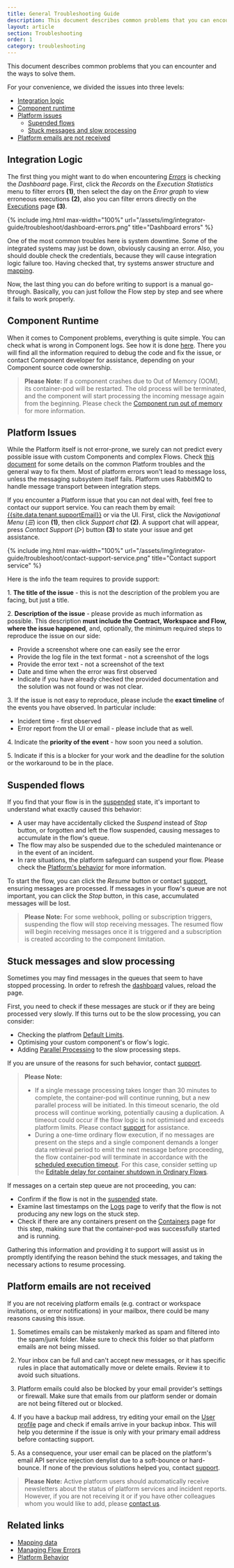 ```yaml
---
title: General Troubleshooting Guide
description: This document describes common problems that you can encounter and the ways to solve them.
layout: article
section: Troubleshooting
order: 1
category: troubleshooting
---
```


This document describes common problems that you can encounter and the ways to solve them.

For your convenience, we divided the issues into three levels:

* [Integration logic](#integration-logic)
* [Component runtime](#component-runtime)
* [Platform issues](#platform-issues)
   * [Supended flows](#suspended-flows)
   * [Stuck messages and slow processing](#stuck-messages-and-slow-processing)
* [Platform emails are not received](#platform-emails-are-not-received)

## Integration Logic

The first thing you might want to do when encountering *[Errors](/developers/error-retry)* is checking the *Dashboard* page. First, click the *Records* on the *Execution Statistics* menu to filter errors **(1)**, then select the day on the *Error graph* to view erroneous executions **(2)**, also you can filter errors directly on the [Executions](executions) page **(3)**.

{% include img.html max-width="100%" url="/assets/img/integrator-guide/troubleshoot/dashboard-errors.png" title="Dashboard errors" %}

One of the most common troubles here is system downtime. Some of the integrated systems may just be down, obviously causing an error. Also, you should double check the credentials, because they will cause integration logic failure too. Having checked that, try systems answer structure and [mapping](mapping-data).

Now, the last thing you can do before writing to support is a manual go-through. Basically, you can just follow the Flow step by step and see where it fails to work properly.

## Component Runtime

When it comes to Component problems, everything is quite simple. You can check what is wrong in Component logs. See how it is done [here](managing-flow-errors). There you will find all the information required to debug the code and fix the issue, or contact Component developer for assistance, depending on your Component source code ownership.

> **Please Note:** If a component crashes due to Out of Memory (OOM), its container-pod will be restarted. The old process will be terminated, and the component will start processing the incoming message again from the beginning. Please check the [Component run out of memory](/guides/platform-behavior.html#component-run-out-of-memory) for more information.

## Platform Issues

While the Platform itself is not error-prone, we surely can not predict every possible issue with custom Components and complex Flows. Check [this document](platform-behavior) for some details on the common Platform troubles and the general way to fix them.
Most of platform errors won't lead to message loss, unless the messaging subsystem itself fails. Platform uses RabbitMQ to handle message transport between integration steps.

If you encounter a Platform issue that you can not deal with, feel free to
contact our support service. You can reach them by email: [{{site.data.tenant.supportEmail}}](mailto:{{site.data.tenant.supportEmail}}) or via the UI. First, click the *Navigational Menu* (*☰*) icon **(1)**, then click *Support chat* **(2)**. A support chat will appear, press *Contact Support* (*▻*) button **(3)** to state your issue and get assistance.

{% include img.html max-width="100%" url="/assets/img/integrator-guide/troubleshoot/contact-support-service.png" title="Contact support service" %}

Here is the info the team requires to provide support:

1\. **The title of the issue** - this is not the description of the problem you are facing, but just a title.

2\. **Description of the issue** - please provide as much information as possible. This description **must include the Contract, Workspace and Flow, where the issue happened**, and, optionally, the minimum required steps to reproduce the issue on our side:
- Provide a screenshot where one can easily see the error
- Provide the log file in the text format - not a screenshot of the logs
- Provide the error text - not a screenshot of the text
- Date and time when the error was first observed
- Indicate if you have already checked the provided documentation and the solution was not found or was not clear.

3\. If the issue is not easy to reproduce, please include the **exact timeline** of the events you have observed. In particular include:
- Incident time - first observed
- Error report from the UI or email - please include that as well.

4\. Indicate the **priority of the event** - how soon you need a solution.

5\. Indicate if this is a blocker for your work and the deadline for the solution or the workaround to be in the place.

## Suspended flows

If you find that your flow is in the [suspended](/getting-started/integration-flow.html#flow-states) state, it's important to understand what exactly caused this behavior:
- A user may have accidentally clicked the *Suspend* instead of *Stop* button, or forgotten and left the flow suspended, causing messages to accumulate in the flow's queue.
- The flow may also be suspended due to the scheduled maintenance or in the event of an incident. 
- In rare situations, the platform safeguard can suspend your flow. Please check the [Platform's behavior](/guides/platform-behavior.html#flow-suspension) for more information.

To start the flow, you can click the *Resume* button or contact [support](mailto:{{site.data.tenant.supportEmail}}), ensuring messages are processed. If messages in your flow's queue are not important, you can click the *Stop* button, in this case, accumulated messages will be lost.

> **Please Note:** For some webhook, polling or subscription triggers, suspending the flow will stop receiving messages. The resumed flow will begin receiving messages once it is triggered and a subscription is created according to the component limitation.

## Stuck messages and slow processing

Sometimes you may find messages in the queues that seem to have stopped processing. In order to refresh the [dashboard](/assets/img/integrator-guide/troubleshoot/dashboard-errors.png) values, reload the page. 

First, you need to check if these messages are stuck or if they are being processed very slowly. If this turns out to be the slow processing, you can consider:

- Checking the platfrom [Default Limits](/guides/platform-behavior.html#default-limits). 
- Optimising your custom component's or flow's logic.
- Adding [Parallel Processing](/guides/managing-flows.html#parallel-processing) to the slow processing steps. 

If you are unsure of the reasons for such behavior, contact [support](mailto:{{site.data.tenant.supportEmail}}).

> **Please Note:** 
> * If a single message processing takes longer than 30 minutes to complete, the container-pod will continue running, but a new parallel process will be initiated. In this timeout scenario, the old process will continue working, potentially causing a duplication. A timeout could occur if the flow logic is not optimised and exceeds platform limits. Please contact [support](mailto:{{site.data.tenant.supportEmail}}) for assistance.
> * During a one-time ordinary flow execution, if no messages are present on the steps and a single component demands a longer data retrieval period to emit the next message before proceeding, the flow container-pod will terminate in accordance with the [scheduled execution timeout](/releases/24/45.html#extending-scheduled_execution_timeout-to-720-seconds). For this case, consider setting up the [Editable delay for container shutdown in Ordinary Flows](/guides/managing-flows.html#editable-delay-for-container-shutdown-in-ordinary-flows).

If messages on a certain step queue are not proceeding, you can:
- Confirm if the flow is not in the [suspended](#suspended-flows) state. 
- Examine last timestamps on the [Logs](/getting-started/logs-page) page to verify that the flow is not producing any new logs on the stuck step.
- Check if there are any containers present on the [Containers](/guides/containers) page for this step, making sure that the container-pod was successfully started and is running.

Gathering this information and providing it to support will assist us in promptly identifying the reason behind the stuck messages, and taking the necessary actions to resume processing.

## Platform emails are not received

If you are not receiving platform emails (e.g. contract or workspace invitations, or error notifications) in your mailbox, there could be many reasons causing this issue.

1. Sometimes emails can be mistakenly marked as spam and filtered into the spam/junk folder. Make sure to check this folder so that platform emails are not being missed.

2. Your inbox can be full and can't accept new messages, or it has specific rules in place that automatically move or delete emails. Review it to avoid such situations.

3. Platform emails could also be blocked by your email provider's settings or firewall. Make sure that emails from our platform sender or domain are not being filtered out or blocked.

4. If you have a backup mail address, try editing your email on the [User profile](/getting-started/user-profile-information) page and check if emails arrive in your backup inbox. This will help you determine if the issue is only with your primary email address before contacting support.

5. As a consequence, your user email can be placed on the platform's email API service rejection denylist due to a soft-bounce or hard-bounce. If none of the previous solutions helped you, contact [support](mailto:{{site.data.tenant.supportEmail}}).

> **Please Note:** Active platform users should automatically receive newsletters about the status of platform services and incident reports. However, if you are not receiving it or if you have other colleagues whom you would like to add, please [contact us](/admin/reporting-issue.html#how-to-contact-us).

## Related links

- [Mapping data](mapping-data)
- [Managing Flow Errors](managing-flow-errors)
- [Platform Behavior](platform-behavior)